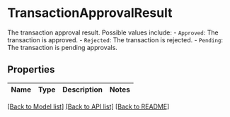 # TransactionApprovalResult

The transaction approval result. Possible values include:    - `Approved`: The transaction is approved.   - `Rejected`: The transaction is rejected.    - `Pending`: The transaction is pending approvals. 

## Properties

Name | Type | Description | Notes
------------ | ------------- | ------------- | -------------

[[Back to Model list]](../README.md#documentation-for-models) [[Back to API list]](../README.md#documentation-for-api-endpoints) [[Back to README]](../README.md)


